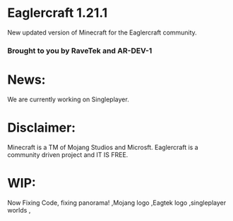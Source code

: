 # Eaglercraft 1.21.1
New updated version of Minecraft for the Eaglercraft community.
### Brought to you by RaveTek and AR-DEV-1
# News:
We are currently working on Singleplayer.
# Disclaimer:
Minecraft is a TM of Mojang Studios and Microsft. Eaglercraft is a community driven project and IT IS FREE.
# WIP:
Now Fixing Code, fixing panorama!
,Mojang logo
,Eagtek logo
,singleplayer worlds
,
